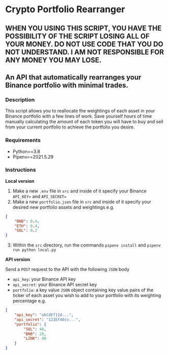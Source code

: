 # Crypto Portfolio Rearranger

## WHEN YOU USING THIS SCRIPT, YOU HAVE THE POSSIBILITY OF THE SCRIPT LOSING ALL OF YOUR MONEY. DO NOT USE CODE THAT YOU DO NOT UNDERSTAND. I AM NOT RESPONSIBLE FOR ANY MONEY YOU MAY LOSE.

## An API that automatically rearranges your Binance portfolio with minimal trades.

### Description
This script allows you to reallocate the weightings of each asset in your Binance portfolio with a few lines of work. Save yourself hours of time manually calculating the amount of each token you will have to buy and sell from your current portfolio to achieve the portfolio you desire.

### Requirements
- Python==3.8
- Pipenv==2021.5.29

### Instructions
**Local version**
1. Make a new ```.env``` file in ```src``` and inside of it specify your Binance ```API_KEY=``` and ```API_SECRET=```
2. Make a new ```portfolio.json``` file in ```src``` and inside of it specify your desired new portfolio assets and weightings e.g. 
```json
{
    "BNB": 0.4,
    "ETH": 0.4,
    "SOL": 0.2
}
```
3. Within the ```src``` directory, run the commands ```pipenv install``` and ```pipenv run python local.py```

**API version**

Send a ```POST``` request to the API with the following ```JSON``` body

- ```api_key```: your Binance API key
- ```api_secret```: your Binance API secret key
- ```portfolio```: a key value ```JSON``` object containing key value pairs of the ticker of each asset you wish to add to your portfolio with its weighting percentage e.g.
```json
{
	"api_key": "abCdEf124...",
	"api_secret": "123Ef40cv...",
	"portfolio": {
		"SOL": 40,
		"BNB": 20,
		"LINK": 40
	}
}
```